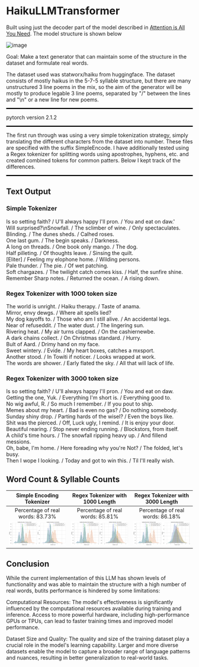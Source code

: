 # HaikuLLMTransformer

Built using just the decoder part of the model described in <a href="https://arxiv.org/abs/1706.03762">Attention is All You Need</a>. The model structure is shown below

![image](https://github.com/user-attachments/assets/24e63a8f-966e-40fe-b6ed-fd8bdfc4dbae)

Goal: Make a text generator that can maintain some of the structure in the dataset and formulate real words.

The dataset used was statworx/haiku from huggingface. The dataset consists of mostly haikus in the 5-7-5 syllable structure, but there are many unstructured 3 line poems in the mix, so the aim of the generator will be mostly to produce legable 3 line poems, separated by "/" between the lines and "\n" or a new line for new poems.

<hr style="border: none; border-top: 2px solid black; width: 100%;">

pytorch version 2.1.2

<hr style="border: none; border-top: 2px solid black; width: 100%;">

The first run through was using a very simple tokenization strategy, simply translating the different characters from the dataset into number. These files are specified with the suffix SimpleEncode. I have additionally tested using a Regex tokenizer for splitting words using apostrophes, hyphens, etc. and created combined tokens for common patters. Below I kept track of the differences.

<hr style="border: none; border-top: 2px solid black; width: 100%;">


## Text Output

</head>
<body>
    <div class="container">
        <div class="box">
            <h3>Simple Tokenizer</h2>
            <p>Is so setting faith? / U'll always happy I'll pron. / You and eat on daw.'<br>
                Will surprised?\nSnowfall. / The sclimber of wine. / Only spectaculates.<br>
                Blinding. / The dunes sheds. / Calhed roses.<br>
                One last gum. / The begin speaks. / Darkness.<br>
                A long on threads. / One book only mango. / The dog.<br>
                Half pilleting. / Of thoughts leave. / Sinsing the quilt.<br>
                [Eliter] / Feeling my elophone home. / Wilding persons.<br>
                Pale thunder. / The pie. / Of wet patching.<br>
                Soft chargazes. / The twilight catch comes kiss. / Half, the sunfire shine.<br>
                Remember Sharp notes. / Returned the ocean. / A rising down.<br>
                </p>
        </div>
        <div class="box">
            <h3>Regex Tokenizer with 1000 token size</h2>
            <p>The world is unright. / Haiku therapy. / Taste of anama.<br>
                Mirror, envy dewgs. / Where ait spells lied?<br>
                My dog kayoffs to. / Those who am I still alive. / An accidental legs.<br>
                Near of refuseddit. / The water dust. / The lingering sun.<br>
                Rivering heat. / My air turns clapped. / On the cashiernewbe.<br>
                A dark chains collect. / On Christmas standard. / Hurry.<br>
                Bult of Aard. / Drimy hand on my face.<br>
                Sweet wintery. / Evide. / My heart boxes, catches a mxsport.<br>
                Another stood. / In Towiti if noticer. / Looks wrapped at work.<br>
                The words are shower. / Early flated the sky. / All that will lack of life.</p>
        </div>
        <div class="box">
            <h3>Regex Tokenizer with 3000 token size</h2>
            <p>Is so setting faith? / U'll always happy I'll pron. / You and eat on daw.<br>
                Getting the one, Yuk. / Everything I'm short is. / Everything good to.<br>
                No wig awful, R. / So much I remember. / If you pout to ship.<br>
                Memes about my heart. / Bad is even no gas? / Do nothing somebody.<br>
                Sunday shiny drop. / Parting hards of the wisel? / Even the boys like.<br>
                Shit was the pierced. / Off, Luck ugly, I remind. / It is enjoy your door.<br>
                Beautiful rearing. / Stop never ending running. / Blockstors, from itself.<br>
                A child's time hours. / The snowfall ripping heavy up. / And fillend messions.<br>
                Oh, babe, I'm home. / Here foreading why you're Not? / The folded, let's busy.<br>
                Then I wope I looking. / Today and got to win this. / Til I'll really wish.<br>
            </p>
        </div>
    </div>
</body>

## Word Count & Syllable Counts

Simple Encoding Tokenizer             | Regex Tokenizer with 1000 Length             |  Regex Tokenizer with 3000 Length
:-------------------------:|:-------------------------:|:-------------------------:
Percentage of real words: 83.73%  | Percentage of real words: 85.81%   |  Percentage of real words: 86.18%
<img src="Images/SimpleEncodeSyllables.png" width="400" />  | <img src="Images/Regex1000TokenSyllables.png" width="400" />  |  <img src="Images/Regex3000TokenSyllables.png" width="400" />


## Conclusion
While the current implementation of this LLM has shown levels of functionality and was able to maintain the structure with a high number of real words, butits performance is hindered by some limitations:

Computational Resources: The model's effectiveness is significantly influenced by the computational resources available during training and inference. Access to more powerful hardware, including high-performance GPUs or TPUs, can lead to faster training times and improved model performance.

Dataset Size and Quality: The quality and size of the training dataset play a crucial role in the model's learning capability. Larger and more diverse datasets enable the model to capture a broader range of language patterns and nuances, resulting in better generalization to real-world tasks.







